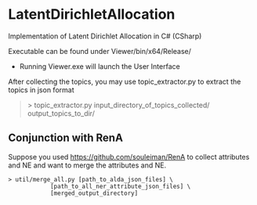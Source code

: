 LatentDirichletAllocation
=========================

Implementation of Latent Dirichlet Allocation in C# (CSharp)

Executable can be found under Viewer/bin/x64/Release/
* Running Viewer.exe will launch the User Interface

After collecting the topics, you may use topic_extractor.py to extract the topics in json format
  
  >\> topic_extractor.py input_directory_of_topics_collected/ output_topics_to_dir/

Conjunction with RenA
------
Suppose you used https://github.com/souleiman/RenA to collect attributes and NE and want to merge the attributes and NE.

	> util/merge_all.py [path_to_alda_json_files] \
			    [path_to_all_ner_attribute_json_files] \
			    [merged_output_directory]
	

